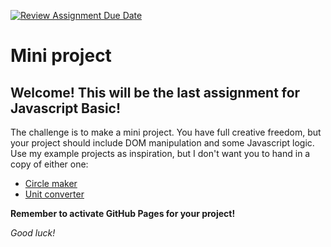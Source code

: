 [![Review Assignment Due Date](https://classroom.github.com/assets/deadline-readme-button-24ddc0f5d75046c5622901739e7c5dd533143b0c8e959d652212380cedb1ea36.svg)](https://classroom.github.com/a/lIeobYeu)
# Mini project

## Welcome! This will be the last assignment for Javascript Basic!

The challenge is to make a mini project. You have full creative freedom, but your project should include DOM manipulation and some Javascript logic. Use my example projects as inspiration, but I don't want you to hand in a copy of either one:

- [Circle maker](https://github.com/Kodehode-Stavanger/circle-maker)
- [Unit converter](https://github.com/Kodehode-Stavanger/unit-converter)

**Remember to activate GitHub Pages for your project!**

*Good luck!*
